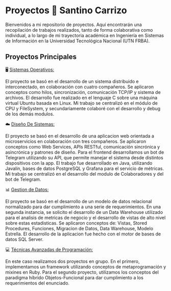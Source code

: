 # Proyectos 🚀 Santino Carrizo

Bienvenidos a mi repositorio de proyectos. Aquí encontrarán una recopilación de trabajos realizados, tanto de forma colaborativa como individual, a lo largo de mi trayectoria académica en Ingeniería en Sistemas de Información en la Universidad Tecnológica Nacional (UTN FRBA).

## Proyectos Principales

🖥️​ [Sistemas Operativos:](https://github.com/santinocarrizoo04/Proyectos-SantinoCarrizo/tree/main/Sistemas%20Operativos%20-%202024)

El proyecto se basó en el desarrollo de un sistema distribuido e interconectado, en colaboración con cuatro compañeros. Se aplicaron conceptos como hilos, sincronización, comunicación TCP/IP y sistema de archivos. El desarrollo fue realizado en el lenguaje C sobre una máquina virtual Ubuntu basada en Linux. Mi trabajo se centralizó en el módulo de CPU y FileSystem, y secundariamente colaboré con el desarrollo y debug de los demás modulos.

☁️ [Diseño De Sistemas:](https://github.com/santinocarrizoo04/Proyectos-SantinoCarrizo/tree/main/Dise%C3%B1o%20De%20Sistemas%20-%202024)

El proyecto se basó en el desarrollo de una aplicacion web orientada a microservicios en colaboración con tres compañeros. Se aplicaron conceptos como Web Services, APIs RESTful, comunicación sincrónica y asincrónica y patrones de diseño. Para el frontend desarrollamos un bot de Telegram utilizando su API, que permite manejar el sistema desde distintos dispositivos con la app. El trabajo fue desarrollado en Java, utilizando Javalin, bases de datos PostgreSQL y Grafana para el servicio de métricas. Mi trabajo se centralizó en el desarrollo del modulo de Colaboradores y del bot de Telegram.

📊 [Gestion de Datos:](https://github.com/santinocarrizoo04/Proyectos-SantinoCarrizo/tree/main/Gestion%20de%20Datos%20-%202025)

El proyecto se basó en el desarrollo de un modelo de datos relacional normalizado para dar cumplimiento a una serie de requerimientos. En una segunda instancia, se solicito el desarrollo de un Data Warehouse utilizado para el analisis de metricas de negocio y el desarrollo de vistas de alto nivel sobre estas estadisticas. Se aplicaron conceptos de: Vistas, Stored Procedures, Funciones, Migracion de Datos, Data Warehouse, Modelo Estrella. El desarrollo de la aplicacion fue hecho con el motor de bases de datos SQL Server.

💻 [Técnicas Avanzadas de Programación:](https://github.com/santinocarrizoo04/Proyectos-SantinoCarrizo/tree/main/T%C3%A9cnicas%20Avanzadas%20de%20Programaci%C3%B3n%20-%202025)

En este caso realizamos dos proyectos en grupo. En el primero, implementamos un framework utilizando conceptos de metaprogramación y mixines en Ruby. Para el segundo proyecto, utilizamos los conceptos del paradigma híbrido Objetos-Funcional para dar cumplimiento a los requerimientos del enunciado.
